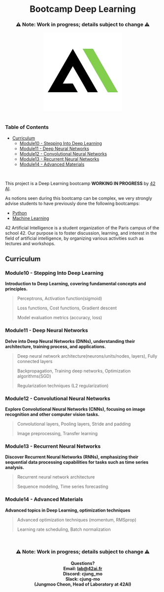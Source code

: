 
<h1 align="center">
  Bootcamp Deep Learning
</h1>
<h3 align="center">⚠️ Note: Work in progress; details subject to change ⚠️</h3>
<p align="center">
<img src="./assets/42ai_lab_logo_bg_white_black_green_squared_1152_focus.png" style="margin: 0px auto 15px auto; width: 256px; height: auto"/>
</p>

### Table of Contents

- [Curriculum](#curriculum)
  - [Module10 - Stepping Into Deep Learning](#module10---stepping-into-deep-learning)
  - [Module11 - Deep Neural Networks](#module11---deep-neural-networks)
  - [Module12 - Convolutional Neural Networks](#module12---convolutional-neural-networks)
  - [Module13 - Recurrent Neural Networks](#module13---recurrent-neural-networks)
  - [Module14 - Advanced Materials](#module14---advanced-materials)
<br/>

This project is a Deep Learning bootcamp **WORKING IN PROGRESS** by  [42 AI](http://www.42ai.fr/).

As notions seen during this bootcamp can be complex, we very strongly advise students to have previously done the following bootcamps:

-   [Python](https://github.com/42-AI/bootcamp_python)
-   [Machine Learning](https://github.com/42-AI/bootcamp_machine-learning)


42 Artificial Intelligence is a student organization of the Paris campus of the school 42. Our purpose is to foster discussion, learning, and interest in the field of artificial intelligence, by organizing various activities such as lectures and workshops.

## Curriculum

### Module10 - Stepping Into Deep Learning

**Introduction to Deep Learning, covering fundamental concepts and principles.**

> Perceptrons, Activation function(sigmoid)
> 
> Loss functions, Cost functions, Gradient descent
> 
> Model evaluation metrics (accuracy, loss)

### Module11 - Deep Neural Networks

**Delve into Deep Neural Networks (DNNs), understanding their architecture, training process, and applications.**

> Deep neural network architecture(neurons/units/nodes, layers), Fully connected layers
> 
> Backpropagation, Training deep networks, Optimization algorithms(SGD)
> 
> Regularization techniques (L2 regularization)

### Module12 - Convolutional Neural Networks

**Explore Convolutional Neural Networks (CNNs), focusing on image recognition and other computer vision tasks.**

> Convolutional layers, Pooling layers, Stride and padding
> 
> Image preprocessing, Transfer learning

### Module13 - Recurrent Neural Networks

**Discover Recurrent Neural Networks (RNNs), emphasizing their sequential data processing capabilities for tasks such as time series analysis.**

> Recurrent neural network architecture
> 
> Sequence modeling, Time series forecasting

### Module14 - Advanced Materials

**Advanced topics in Deep Learning, optimization techniques**

> Advanced optimization techniques (momentum, RMSprop)
> 
> Learning rate scheduling, Batch normalization

<br/>

<h3 align="center">⚠️ Note: Work in progress; details subject to change ⚠️</h3>
<h4 align="center">
  Questions?<br>
  Email: <a href="mailto:lab@42ai.fr">lab@42ai.fr</a><br>
  Discord: cjung_mo<br>
  Slack: cjung-mo<br> (Jungmoo Cheon, Head of Laboratory at 42AI)
</h4>
